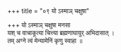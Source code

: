 +++
title = "०९ यो ऽस्माञ् चक्षुषा"

+++
यो ऽस्माञ् चक्षुषा मनसा  
यश् च वाचाकूत्या चित्त्या ब्रह्मणाघायुर् अभिदासात् ।  
तम् अग्ने त्वं मेन्यामेनिं कृणु स्वाहा ॥